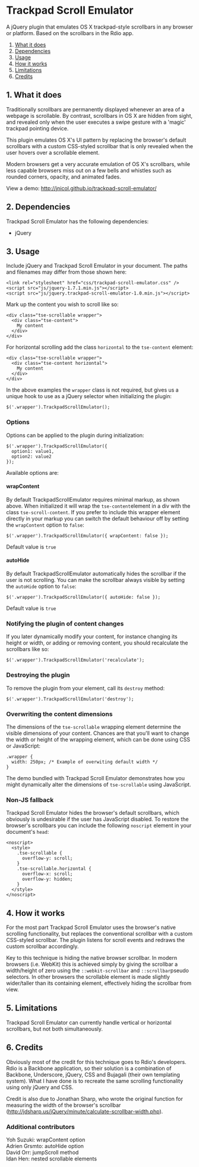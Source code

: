 # Trackpad Scroll Emulator

A jQuery plugin that emulates OS X trackpad-style scrollbars in any browser or platform. Based on the scrollbars in the Rdio app.

1. [What it does](#1-what-it-does)
2. [Dependencies](#2-dependencies)
3. [Usage](#3-usage)
4. [How it works](#4-how-it-works)
5. [Limitations](#5-limitations)
6. [Credits](#6-credits)

## 1. What it does

Traditionally scrollbars are permanently displayed whenever an area of a webpage is scrollable. By contrast, scrollbars in OS X are hidden from sight, and revealed only when the user executes a swipe gesture with a 'magic' trackpad pointing device.

This plugin emulates OS X's UI pattern by replacing the browser's default scrollbars with a custom CSS-styled scrollbar that is only revealed when the user hovers over a scrollable element.

Modern browsers get a very accurate emulation of OS X's scrollbars, while less capable browsers miss out on a few bells and whistles such as rounded corners, opacity, and animated fades.

View a demo: http://jnicol.github.io/trackpad-scroll-emulator/

## 2. Dependencies

Trackpad Scroll Emulator has the following dependencies:

- jQuery

## 3. Usage

Include jQuery and Trackpad Scroll Emulator in your document. The paths and filenames may differ from those shown here:

    <link rel="stylesheet" href="css/trackpad-scroll-emulator.css" />
    <script src="js/jquery-1.7.1.min.js"></script>
    <script src="js/jquery.trackpad-scroll-emulator-1.0.min.js"></script>

Mark up the content you wish to scroll like so:

    <div class="tse-scrollable wrapper">
      <div class="tse-content">
        My content
      </div>
    </div>

For horizontal scrolling add the class `horizontal` to the `tse-content` element:

    <div class="tse-scrollable wrapper">
      <div class="tse-content horizontal">
        My content
      </div>
    </div>

In the above examples the `wrapper` class is not required, but gives us a unique hook to use as a jQuery selector when initializing the plugin:

    $('.wrapper').TrackpadScrollEmulator();

### Options

Options can be applied to the plugin during initialization:

    $('.wrapper').TrackpadScrollEmulator({
      option1: value1,
      option2: value2
    });

Available options are:

#### wrapContent

By default TrackpadScrollEmulator requires minimal markup, as shown above. When initialized it will wrap the `tse-content`element in a div with the class `tse-scroll-content`. If you prefer to include this wrapper element directly in your markup you can switch the default behaviour off by setting the `wrapContent` option to `false`:

    $('.wrapper').TrackpadScrollEmulator({ wrapContent: false });

Default value is `true`

#### autoHide

By default TrackpadScrollEmulator automatically hides the scrollbar if the user is not scrolling. You can make the scrollbar always visible by setting the `autoHide` option to `false`:

    $('.wrapper').TrackpadScrollEmulator({ autoHide: false });

Default value is `true`

### Notifying the plugin of content changes

If you later dynamically modify your content, for instance changing its height or width, or adding or removing content, you should recalculate the scrollbars like so:

    $('.wrapper').TrackpadScrollEmulator('recalculate');

### Destroying the plugin

To remove the plugin from your element, call its `destroy` method:

    $('.wrapper').TrackpadScrollEmulator('destroy');

### Overwriting the content dimensions

The dimensions of the `tse-scrollable` wrapping element determine the visible dimensions of your content. Chances are that you'll want to change the width or height of the wrapping element, which can be done using CSS or JavaScript:

    .wrapper {
      width: 250px; /* Example of overwiting default width */
    }

The demo bundled with Trackpad Scroll Emulator demonstrates how you might dynamically alter the dimensions of `tse-scrollable` using JavaScript.

### Non-JS fallback

Trackpad Scroll Emulator hides the browser's default scrollbars, which obviously is undesirable if the user has JavaScript disabled. To restore the browser's scrollbars you can include the following `noscript` element in your document's `head`:

    <noscript>
      <style>
        .tse-scrollable {
          overflow-y: scroll;
        }
        .tse-scrollable.horizontal {
          overflow-x: scroll;
          overflow-y: hidden;
        }
      </style>
    </noscript>

## 4. How it works

For the most part Trackpad Scroll Emulator uses the browser's native scrolling functionality, but replaces the conventional scrollbar with a custom CSS-styled scrollbar. The plugin listens for scroll events and redraws the custom scrollbar accordingly.

Key to this technique is hiding the native browser scrollbar. In modern browsers (i.e. WebKit) this is achieved simply by giving the scrollbar a width/height of zero using the `::webkit-scrollbar` and `::scrollbar`pseudo selectors. In other browsers the scrollable element is made slightly wider/taller than its containing element, effectively hiding the scrollbar from view.

## 5. Limitations

Trackpad Scroll Emulator can currently handle vertical or horizontal scrollbars, but not both simultaneously.

## 6. Credits

Obviously most of the credit for this technique goes to Rdio's developers. Rdio is a Backbone application, so their solution is a combination of Backbone, Underscore, jQuery, CSS and Bujagali (their own templating system). What I have done is to recreate the same scrolling functionality using only jQuery and CSS.

Credit is also due to Jonathan Sharp, who wrote the original function for measuring the width of the browser's scrollbar (http://jdsharp.us/jQuery/minute/calculate-scrollbar-width.php).

### Additional contributors

Yoh Suzuki: wrapContent option  
Adrien Grsmto: autoHide option  
David Orr: jumpScroll method  
Idan Hen: nested scrollable elements  
